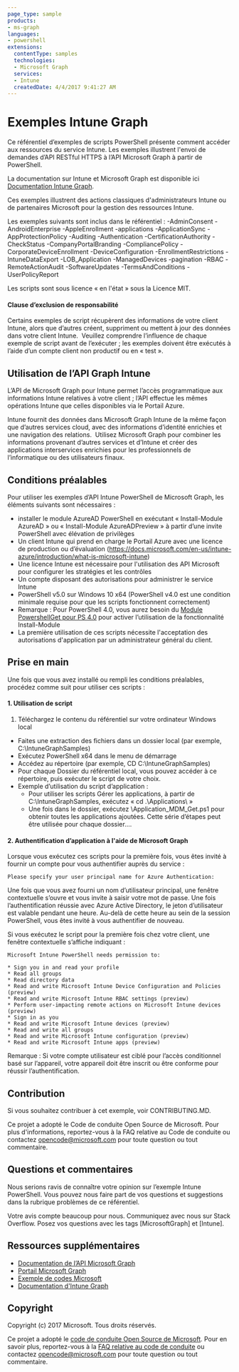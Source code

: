 ```yaml
---
page_type: sample
products:
- ms-graph
languages:
- powershell
extensions:
  contentType: samples
  technologies:
  - Microsoft Graph 
  services:
  - Intune
  createdDate: 4/4/2017 9:41:27 AM
---
```

# Exemples Intune Graph

Ce référentiel d’exemples de scripts PowerShell présente comment accéder aux ressources du service Intune. Les exemples illustrent l'envoi de demandes d’API RESTful HTTPS à l’API Microsoft Graph à partir de PowerShell.

La documentation sur Intune et Microsoft Graph est disponible ici [Documentation Intune Graph](https://learn.microsoft.com/graph/api/resources/intune-graph-overview).

Ces exemples illustrent des actions classiques d'administrateurs Intune ou de partenaires Microsoft pour la gestion des ressources Intune.

Les exemples suivants sont inclus dans le référentiel :
-AdminConsent
-AndroidEnterprise
-AppleEnrollment
-applications
-ApplicationSync
-AppProtectionPolicy
-Auditing
-Authentication
-CertificationAuthority
-CheckStatus
-CompanyPortalBranding
-CompliancePolicy
-CorporateDeviceEnrollment
-DeviceConfiguration
-EnrollmentRestrictions
-IntuneDataExport
-LOB_Application
-ManagedDevices
-pagination
-RBAC
-RemoteActionAudit
-SoftwareUpdates
-TermsAndConditions
-UserPolicyReport

Les scripts sont sous licence « en l'état » sous la Licence MIT.

#### Clause d’exclusion de responsabilité
Certains exemples de script récupèrent des informations de votre client Intune, alors que d’autres créent, suppriment ou mettent à jour des données dans votre client Intune.  Veuillez comprendre l’influence de chaque exemple de script avant de l’exécuter ; les exemples doivent être exécutés à l’aide d’un compte client non productif ou en « test ». 

## Utilisation de l’API Graph Intune
L’API de Microsoft Graph pour Intune permet l’accès programmatique aux informations Intune relatives à votre client ; l’API effectue les mêmes opérations Intune que celles disponibles via le Portail Azure.  

Intune fournit des données dans Microsoft Graph Intune de la même façon que d’autres services cloud, avec des informations d’identité enrichies et une navigation des relations.  Utilisez Microsoft Graph pour combiner les informations provenant d’autres services et d’Intune et créer des applications interservices enrichies pour les professionnels de l’informatique ou des utilisateurs finaux.     

## Conditions préalables
Pour utiliser les exemples d’API Intune PowerShell de Microsoft Graph, les éléments suivants sont nécessaires :
* installer le module AzureAD PowerShell en exécutant « Install-Module AzureAD » ou « Install-Module AzureADPreview » à partir d’une invite PowerShell avec élévation de privilèges
* Un client Intune qui prend en charge le Portail Azure avec une licence de production ou d’évaluation (https://docs.microsoft.com/en-us/intune-azure/introduction/what-is-microsoft-intune)
* Une licence Intune est nécessaire pour l'utilisation des API Microsoft pour configurer les stratégies et les contrôles
* Un compte disposant des autorisations pour administrer le service Intune
* PowerShell v5.0 sur Windows 10 x64 (PowerShell v4.0 est une condition minimale requise pour que les scripts fonctionnent correctement)
* Remarque : Pour PowerShell 4.0, vous aurez besoin du [Module PowershellGet pour PS 4.0](https://www.microsoft.com/en-us/download/details.aspx?id=51451) pour activer l’utilisation de la fonctionnalité Install-Module
* La première utilisation de ces scripts nécessite l'acceptation des autorisations d'application par un administrateur général du client.

## Prise en main
Une fois que vous avez installé ou rempli les conditions préalables, procédez comme suit pour utiliser ces scripts :

#### 1. Utilisation de script

1. Téléchargez le contenu du référentiel sur votre ordinateur Windows local
* Faites une extraction des fichiers dans un dossier local (par exemple, C:\IntuneGraphSamples)
* Exécutez PowerShell x64 dans le menu de démarrage
* Accédez au répertoire (par exemple, CD C:\IntuneGraphSamples)
* Pour chaque Dossier du référentiel local, vous pouvez accéder à ce répertoire, puis exécuter le script de votre choix.
* Exemple d’utilisation du script d’application :
  * Pour utiliser les scripts Gérer les applications, à partir de C:\IntuneGraphSamples, exécutez « cd .\Applications\ »
  * Une fois dans le dossier, exécutez \Application_MDM_Get.ps1
  pour obtenir toutes les applications ajoutées. Cette série d’étapes peut être utilisée pour chaque dossier....

#### 2. Authentification d’application à l'aide de Microsoft Graph
Lorsque vous exécutez ces scripts pour la première fois, vous êtes invité à fournir un compte pour vous authentifier auprès du service :
```
Please specify your user principal name for Azure Authentication:
```
Une fois que vous avez fourni un nom d’utilisateur principal, une fenêtre contextuelle s’ouvre et vous invite à saisir votre mot de passe. Une fois l’authentification réussie avec Azure Active Directory, le jeton d’utilisateur est valable pendant une heure. Au-delà de cette heure au sein de la session PowerShell, vous êtes invité à vous authentifier de nouveau.

Si vous exécutez le script pour la première fois chez votre client, une fenêtre contextuelle s’affiche indiquant :

```
Microsoft Intune PowerShell needs permission to:

* Sign you in and read your profile
* Read all groups
* Read directory data
* Read and write Microsoft Intune Device Configuration and Policies (preview)
* Read and write Microsoft Intune RBAC settings (preview)
* Perform user-impacting remote actions on Microsoft Intune devices (preview)
* Sign in as you
* Read and write Microsoft Intune devices (preview)
* Read and write all groups
* Read and write Microsoft Intune configuration (preview)
* Read and write Microsoft Intune apps (preview)
```

Remarque : Si votre compte utilisateur est ciblé pour l’accès conditionnel basé sur l’appareil, votre appareil doit être inscrit ou être conforme pour réussir l’authentification.

## Contribution

Si vous souhaitez contribuer à cet exemple, voir CONTRIBUTING.MD.

Ce projet a adopté le Code de conduite Open Source de Microsoft. Pour plus d'informations, reportez-vous à la FAQ relative au Code de conduite ou contactez opencode@microsoft.com pour toute question ou tout commentaire.

## Questions et commentaires

Nous serions ravis de connaître votre opinion sur l’exemple Intune PowerShell. Vous pouvez nous faire part de vos questions et suggestions dans la rubrique problèmes de ce référentiel.

Votre avis compte beaucoup pour nous. Communiquez avec nous sur Stack Overflow. Posez vos questions avec les tags [MicrosoftGraph] et [Intune].


## Ressources supplémentaires
* [Documentation de l’API Microsoft Graph](https://developer.microsoft.com/en-us/graph/docs)
* [Portail Microsoft Graph](https://developer.microsoft.com/en-us/graph/graph-explorer)
* [Exemple de codes Microsoft](https://developer.microsoft.com/en-us/graph/code-samples-and-sdks)
* [Documentation d'Intune Graph](https://learn.microsoft.com/graph/api/resources/intune-graph-overview)

## Copyright
Copyright (c) 2017 Microsoft. Tous droits réservés.

Ce projet a adopté le [code de conduite Open Source de Microsoft](https://opensource.microsoft.com/codeofconduct/). Pour en savoir plus, reportez-vous à la [FAQ relative au code de conduite](https://opensource.microsoft.com/codeofconduct/faq/) ou contactez [opencode@microsoft.com](mailto:opencode@microsoft.com) pour toute question ou tout commentaire.
